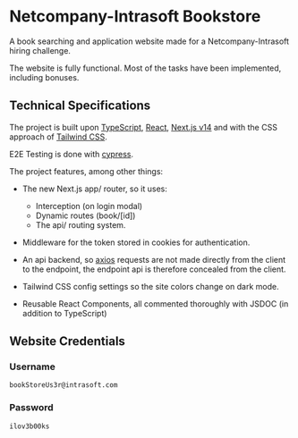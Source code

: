 # Netcompany-Intrasoft Bookstore

A book searching and application website made for a Netcompany-Intrasoft hiring challenge.

The website is fully functional. Most of the tasks have been implemented, including bonuses.

## Technical Specifications

The project is built
upon [TypeScript](https://www.typescriptlang.org/), [React](https://react.dev/), [Next.js v14](https://nextjs.org/)
and with the CSS approach of [Tailwind CSS](https://tailwindcss.com/).

E2E Testing is done with [cypress](https://www.cypress.io/).

The project features, among other things:

- The new Next.js app/ router, so it uses:
    - Interception (on login modal)
    - Dynamic routes (book/[id])
    - The api/ routing system.

- Middleware for the token stored in cookies for authentication.

- An api backend, so [axios](https://axios-http.com/) requests are not made directly from the client to the endpoint,
  the endpoint api is therefore concealed from
  the client.

- Tailwind CSS config settings so the site colors change on dark mode.

- Reusable React Components, all commented thoroughly with JSDOC (in addition to TypeScript)

## Website Credentials

### Username
```bookStoreUs3r@intrasoft.com```
### Password
```ilov3b00ks```
